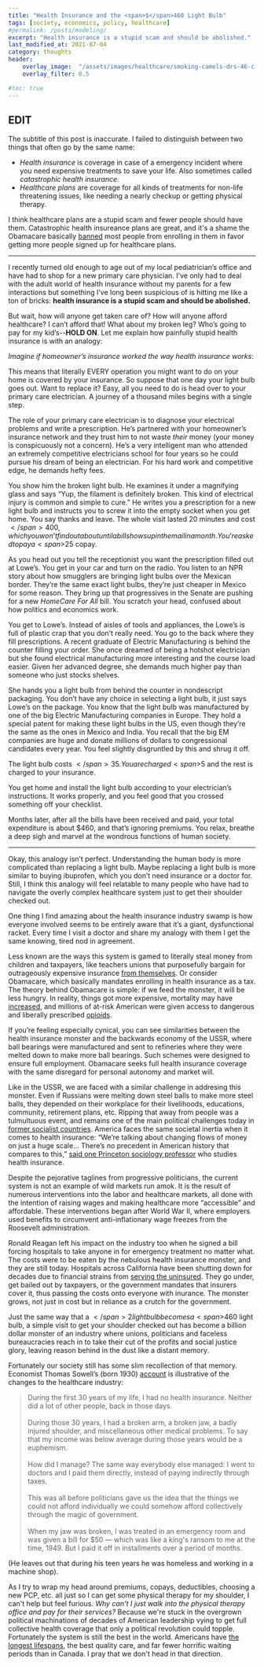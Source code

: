 ```yaml
---
title: "Health Insurance and the <span>$</span>460 Light Bulb"
tags: [society, economics, policy, healthcare]
#permalink: /posts/modeling/
excerpt: "Health insurance is a stupid scam and should be abolished."
last_modified_at: 2021-07-04
category: thoughts
header:
    overlay_image:  "/assets/images/healthcare/smoking-camels-drs-46-c-swscan00969.jpeg"
    overlay_filter: 0.5

#toc: true
---
```

<!-----
NEW: Check the "Suppress top comment" option to remove this info from the output.

Conversion time: 0.252 seconds.


Using this Markdown file:

1. Paste this output into your source file.
2. See the notes and action items below regarding this conversion run.
3. Check the rendered output (headings, lists, code blocks, tables) for proper
   formatting and use a linkchecker before you publish this page.

Conversion notes:

* Docs to Markdown version 1.0β30
* Sat Jul 03 2021 19:45:42 GMT-0700 (PDT)
* Source doc: health insurance
----->

## EDIT

The subtitle of this post is inaccurate. I failed to distinguish between two things that often go by the same name:
- *Health insurance* is coverage in case of a emergency incident where you need expensive treatments to save your life. Also sometimes called *catastrophic health insurance*. 
- *Healthcare plans* are coverage for all kinds of treatments for non-life threatening issues, like needing a nearly checkup or getting physical therapy.

I think healthcare plans are a stupid scam and fewer people should have them. Catastrophic health insureance plans are great, and it's a shame the Obamacare basically [banned](https://obamacarefacts.com/health-insurance/catastrophic-plans/) most people from enrolling in them in favor getting more people signed up for healthcare plans.

---


I recently turned old enough to age out of my local pediatrician’s office and have had to shop for a new primary care physician. I’ve only had to deal with the adult world of health insurance without my parents for a few interactions but something I’ve long been suspicious of is hitting me like a ton of bricks: **health insurance is a stupid scam and should be abolished.**

But wait, how will anyone get taken care of? How will anyone afford healthcare? I can’t afford that! What about my broken leg? Who’s going to pay for my kid’s--**HOLD ON**. Let me explain how painfully stupid health insurance is with an analogy:

*Imagine if homeowner’s insurance worked the way health insurance works*:


This means that literally EVERY operation you might want to do on your home is covered by your insurance. So suppose that one day your light bulb goes out. Want to replace it? Easy, all you need to do is head over to your primary care electrician. A journey of a thousand miles begins with a single step.


The role of your primary care electrician is to diagnose your electrical problems and write a prescription. He’s partnered with your homeowner’s insurance network and they trust him to not waste _their_ money (your money is conspicuously not a concern). He’s a very intelligent man who attended an extremely competitive electricians school for four years so he could pursue his dream of being an electrician. For his hard work and competitive edge, he demands hefty fees.


You show him the broken light bulb. He examines it under a magnifying glass and says “Yup, the filament is definitely broken. This kind of electrical injury is common and simple to cure.” He writes you a prescription for a new light bulb and instructs you to screw it into the empty socket when you get home. You say thanks and leave. The whole visit lasted 20 minutes and cost <span>$</span>400, which you won’t find out about until a bill shows up in the mail in a month. You’re asked to pay a <span>$</span>25 copay.


As you head out you tell the receptionist you want the prescription filled out at Lowe’s. You get in your car and turn on the radio. You listen to an NPR story about how smugglers are bringing light bulbs over the Mexican border. They’re the same exact light bulbs, they’re just cheaper in Mexico for some reason. They bring up that progressives in the Senate are pushing for a new _HomeCare For All_ bill. You scratch your head, confused about how politics and economics work.


You get to Lowe’s. Instead of aisles of tools and appliances, the Lowe’s is full of plastic crap that you don’t really need. You go to the back where they fill prescriptions. A recent graduate of Electric Manufacturing is behind the counter filling your order. She once dreamed of being a hotshot electrician but she found electrical manufacturing more interesting and the course load easier. Given her advanced degree, she demands much higher pay than someone who just stocks shelves.


She hands you a light bulb from behind the counter in nondescript packaging. You don’t have any choice in selecting a light bulb, it just says Lowe’s on the package. You know that the light bulb was manufactured by one of the big Electric Manufacturing companies in Europe. They hold a special patent for making these light bulbs in the US, even though they’re the same as the ones in Mexico and India. You recall that the big EM companies are huge and donate millions of dollars to congressional candidates every year. You feel slightly disgruntled by this and shrug it off.


The light bulb costs <span>$</span>35. You are charged <span>$</span>5 and the rest is charged to your insurance.


You get home and install the light bulb according to your electrician’s instructions. It works properly, and you feel good that you crossed something off your checklist. 


Months later, after all the bills have been received and paid, your total expenditure is about <span>$</span>460, and that’s ignoring premiums. You relax, breathe a deep sigh and marvel at the wondrous functions of human society.

____________________________________________________

Okay, this analogy isn’t perfect. Understanding the human body is more complicated than replacing a light bulb. Maybe replacing a light bulb is more similar to buying ibuprofen, which you don’t need insurance or a doctor for. Still, I think this analogy will feel relatable to many people who have had to navigate the overly complex healthcare system just to get their shoulder checked out.

One thing I find amazing about the health insurance industry swamp is how everyone involved seems to be entirely aware that it’s a giant, dysfunctional racket. Every time I visit a doctor and share my analogy with them I get the same knowing, tired nod in agreement.

Less known are the ways this system is gamed to literally steal money from children and taxpayers, like teachers unions that purposefully bargain for outrageously expensive insurance [from themselves](https://www.mackinac.org/811). Or consider Obamacare, which basically mandates enrolling in health insurance as a tax. The theory behind Obamacare is simple: if we feed the monster, it will be less hungry. In reality, things got more expensive, mortality may have [increased](https://www.nationalreview.com/2017/02/obamacare-no-lives-saved/), and millions of at-risk American were given access to dangerous and liberally prescribed [opioids](https://fee.org/articles/did-obamacare-make-the-opioid-crisis-worse/).  

If you’re feeling especially cynical, you can see similarities between the health insurance monster and the backwards economy of the USSR, where ball bearings were manufactured and sent to refineries where they were melted down to make more ball bearings. Such schemes were designed to ensure full employment. Obamacare seeks full health insurance coverage with the same disregard for personal autonomy and market will.

Like in the USSR, we are faced with a similar challenge in addresing this monster. Even if Russians were melting down steel balls to make more steel balls, they depended on their workplace for their livelihoods, educations, community, retirement plans, etc. Ripping that away from people was a tulmultuous event, and remains one of the main political challenges today in [former socialist countries](https://www.express.co.uk/news/world/701026/russians-life-better-soviet-union-ussr-sixty-four-percent). America faces the same societal inertia when it comes to health insurance: “We’re talking about changing flows of money on just a huge scale… There’s no precedent in American history that compares to this,” [said one Princeton sociology professor](https://www.nytimes.com/2019/03/23/health/private-health-insurance-medicare-for-all-bernie-sanders.html) who studies health insurance.

Despite the pejorative taglines from progressive politicians, the current system is not an example of wild markets run amok. It is the result of numerous interventions into the labor and healthcare markets, all done with the intention of raising wages and making healthcare more “accessible” and affordable. These interventions began after World War II, where employers used benefits to circumvent anti-inflationary wage freezes from the Roosevelt administration. 

Ronald Reagan left his impact on the industry too when he signed a bill forcing hospitals to take anyone in for emergency treatment no matter what. The costs were to be eaten by the nebulous health insurance monster, and they are still today. Hospitals across California have been shutting down for decades due to financial strains from [serving the uninsured](https://www.latimes.com/archives/la-xpm-2004-sep-24-me-hospital24-story.html). They go under, get bailed out by taxpayers, or the government mandates that insurers cover it, thus passing the costs onto everyone with inurance. The monster grows, not just in cost but in reliance as a crutch for the government.

Just the same way that a <span>$</span>2 light bulb becomes a <span>$</span>460 light bulb, a simple visit to get your shoulder checked out has become a billion dollar monster of an industry where unions, politicians and faceless bureaucracies reach in to take their cut of the profits and social justice glory, leaving reason behind in the dust like a distant memory.

Fortunately our society still has some slim recollection of that memory. Economist Thomas Sowell’s (born 1930) [account](https://www.creators.com/read/thomas-sowell/09/07/no-health-care) is illustrative of the changes to the healthcare industry:


>During the first 30 years of my life, I had no health insurance. Neither did a lot of other people, back in those days.
<br><br>
During those 30 years, I had a broken arm, a broken jaw, a badly injured shoulder, and miscellaneous other medical problems. To say that my income was below average during those years would be a euphemism.
<br><br>
How did I manage? The same way everybody else managed: I went to doctors and I paid them directly, instead of paying indirectly through taxes.
<br><br>
This was all before politicians gave us the idea that the things we could not afford individually we could somehow afford collectively through the magic of government.
<br><br>
When my jaw was broken, I was treated in an emergency room and was given a bill for <span>$</span>50 — which was like a king's ransom to me at the time, 1949. But I paid it off in installments over a period of months.

(He leaves out that during his teen years he was homeless and working in a machine shop).

As I try to wrap my head around premiums, copays, deductibles, choosing a new PCP, etc. all just so I can get some physical therapy for my shoulder, I can't help but feel furious. *Why can't I just walk into the physical therapy office and pay for their services?* Because we're stuck in the overgrown political machinations of decades of American leadership vying to get full collective health coverage that only a political revolution could topple. Fortunately the system is still the best in the world. Americans have [the longest lifespans](https://www.forbes.com/sites/theapothecary/2011/11/23/the-myth-of-americans-poor-life-expectancy/?sh=197a2af52b98), the best quality care, and far fewer horrific waiting periods than in Canada. I pray that we don't head in that direction.